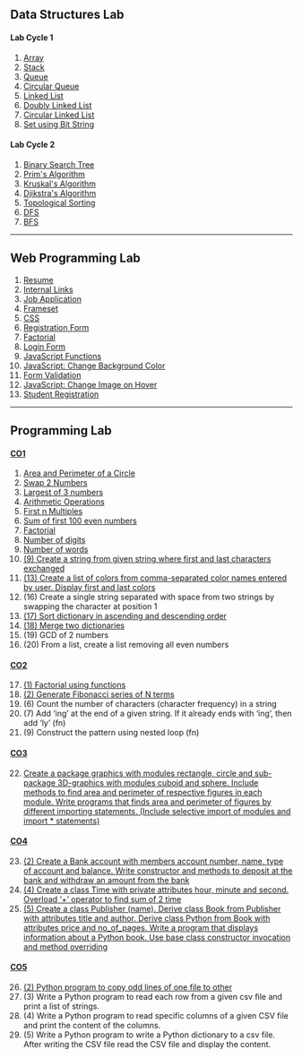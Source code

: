 ## Data Structures Lab

#### Lab Cycle 1
1. [Array](ads/array.c)
2. [Stack](ads/stack.c)
3. [Queue](ads/queue.c)
4. [Circular Queue](ads/circularqueue.c)
5. [Linked List](ads/linkedlist.c)
6. [Doubly Linked List](ads/doubly_ll.c)
7. [Circular Linked List](ads/circular_ll.c)
8. [Set using Bit String](ads/set.c)

#### Lab Cycle 2
1. [Binary Search Tree](ads/bst.c)
2. [Prim's Algorithm](ads/prims.c)
3. [Kruskal's Algorithm](ads/kruskals.c)
4. [Djikstra's Algorithm](ads/djikstras.c)
5. [Topological Sorting](ads/topologicalsort.c)
6. [DFS](ads/dfs.c)
7. [BFS](ads/bfs.c)


---


## Web Programming Lab

1. [Resume](web/resume)
2. [Internal Links](web/links.html)
3. [Job Application](web/forms.html)
4. [Frameset](web/css)
5. [CSS](web/css)
6. [Registration Form](web/job_application)
7. [Factorial](web/factorial)
8. [Login Form](web/login)
9. [JavaScript Functions](web/js_fns.html)
10. [JavaScript: Change Background Color](web/bgcolor.html)
11. [Form Validation](web/student_registration/register.php)
12. [JavaScript: Change Image on Hover](web/hover.html)
13. [Student Registration](web/student_registration)


---


## Programming Lab

#### [CO1](python/co1/)
1. [Area and Perimeter of a Circle](python/co1/area_peri.py)
2. [Swap 2 Numbers](python/co1/swap.py)
3. [Largest of 3 numbers](python/co1/largest.py)
4. [Arithmetic Operations](python/co1/arithmetic.py)
5. [First n Multiples](python/co1/multiples.py)
6. [Sum of first 100 even numbers](python/co1/evensum.py)
7. [Factorial](python/co1/factorial.py)
8. [Number of digits](python/co1/digits.py)
9. [Number of words](python/co1/words.py)
10. [(9) Create a string from given string where first and last characters exchanged](python/co1/q9_string_exchange.py)
11. [(13) Create a list of colors from comma-separated color names entered by user. Display first and last colors](python/co1/q13_colors.py)
12. (16) Create a single string separated with space from two strings by swapping the character at position 1
13. [(17) Sort dictionary in ascending and descending order](python/co1/q17_dict_sort.py)
14. [(18) Merge two dictionaries](python/co1/q18_dict_merge.py)
15. (19) GCD of 2 numbers
16. (20) From a list, create a list removing all even numbers

#### [CO2](python/co2/)
17. [(1) Factorial using functions](python/co2/co2_q1_fact.py)
18. [(2) Generate Fibonacci series of N terms](python/co2/co2_q2_fib.py)
19. (6) Count the number of characters (character frequency) in a string
20. (7) Add ‘ing’ at the end of a given string. If it already ends with ‘ing’, then add ‘ly’ (fn)
21. (9) Construct the pattern using nested loop (fn)

#### [CO3](python/co3/)
22. [Create a package graphics with modules rectangle, circle and sub-package 3D-graphics with modules cuboid and sphere. Include methods to find area and perimeter of respective figures in each module. Write programs that finds area and perimeter of figures by different importing statements. (Include selective import of modules and import * statements)](python/co3/packages/)

#### [CO4](python/co4)
23. [(2) Create a Bank account with members account number, name, type of account and balance. Write constructor and methods to deposit at the bank and withdraw an amount from the bank](python/co4/bank.py)
24. [(4) Create a class Time with private attributes hour, minute and second. Overload ‘+’ operator to find sum of 2 time](python/co4/time.py)
25. [(5) Create a class Publisher (name). Derive class Book from Publisher with attributes title  and author. Derive class Python from Book with attributes price and no_of_pages. Write  a program that displays information about a Python book. Use base class constructor invocation and method overriding](python/co4/book.py)

#### [CO5](python/co5/)
26. [(2) Python program to copy odd lines of one file to other](python/co5/odd.py)
27. (3) Write a Python program to read each row from a given csv file and print a list of strings.
28. (4) Write a Python program to read specific columns of a given CSV file and print the content of the columns.
29. (5) Write a Python program to write a Python dictionary to a csv file. After writing the CSV file read the CSV file and display the content. 